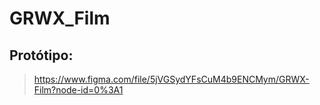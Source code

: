 # GRWX_Film

## Protótipo:
> https://www.figma.com/file/5jVGSydYFsCuM4b9ENCMym/GRWX-Film?node-id=0%3A1
